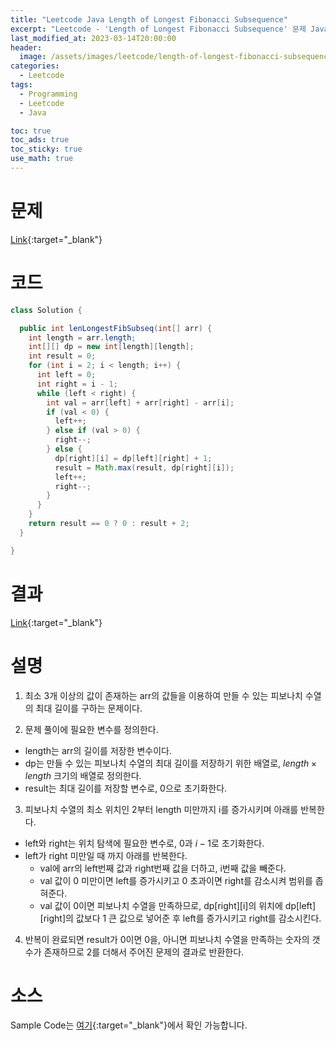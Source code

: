 ```yaml
---
title: "Leetcode Java Length of Longest Fibonacci Subsequence"
excerpt: "Leetcode - 'Length of Longest Fibonacci Subsequence' 문제 Java 풀이"
last_modified_at: 2023-03-14T20:00:00
header:
  image: /assets/images/leetcode/length-of-longest-fibonacci-subsequence.png
categories:
  - Leetcode
tags:
  - Programming
  - Leetcode
  - Java

toc: true
toc_ads: true
toc_sticky: true
use_math: true
---
```

# 문제
[Link](https://leetcode.com/problems/length-of-longest-fibonacci-subsequence){:target="_blank"}

# 코드
```java
class Solution {

  public int lenLongestFibSubseq(int[] arr) {
    int length = arr.length;
    int[][] dp = new int[length][length];
    int result = 0;
    for (int i = 2; i < length; i++) {
      int left = 0;
      int right = i - 1;
      while (left < right) {
        int val = arr[left] + arr[right] - arr[i];
        if (val < 0) {
          left++;
        } else if (val > 0) {
          right--;
        } else {
          dp[right][i] = dp[left][right] + 1;
          result = Math.max(result, dp[right][i]);
          left++;
          right--;
        }
      }
    }
    return result == 0 ? 0 : result + 2;
  }

}
```

# 결과
[Link](https://leetcode.com/problems/length-of-longest-fibonacci-subsequence/submissions/914948793/){:target="_blank"}

# 설명
1. 최소 3개 이상의 값이 존재하는 arr의 값들을 이용하여 만들 수 있는 피보나치 수열의 최대 길이를 구하는 문제이다.

2. 문제 풀이에 필요한 변수를 정의한다.
- length는 arr의 길이를 저장한 변수이다.
- dp는 만들 수 있는 피보나치 수열의 최대 길이를 저장하기 위한 배열로, $length \times length$ 크기의 배열로 정의한다.
- result는 최대 길이를 저장할 변수로, 0으로 초기화한다.

3. 피보나치 수열의 최소 위치인 2부터 length 미만까지 i를 증가시키며 아래를 반복한다.
- left와 right는 위치 탐색에 필요한 변수로, 0과 $i - 1$로 초기화한다.
- left가 right 미만일 때 까지 아래를 반복한다.
  - val에 arr의 left번째 값과 right번째 값을 더하고, i번째 값을 빼준다.
  - val 값이 0 미만이면 left를 증가시키고 0 초과이면 right를 감소시켜 범위를 좁혀준다.
  - val 값이 0이면 피보나치 수열을 만족하므로, dp[right][i]의 위치에 dp[left][right]의 값보다 1 큰 값으로 넣어준 후 left를 증가시키고 right를 감소시킨다.

4. 반복이 완료되면 result가 0이면 0을, 아니면 피보나치 수열을 만족하는 숫자의 갯수가 존재하므로 2를 더해서 주어진 문제의 결과로 반환한다.

# 소스
Sample Code는 [여기](https://github.com/GracefulSoul/leetcode/blob/master/src/main/java/gracefulsoul/problems/LengthOfLongestFibonacciSubsequence.java){:target="_blank"}에서 확인 가능합니다.